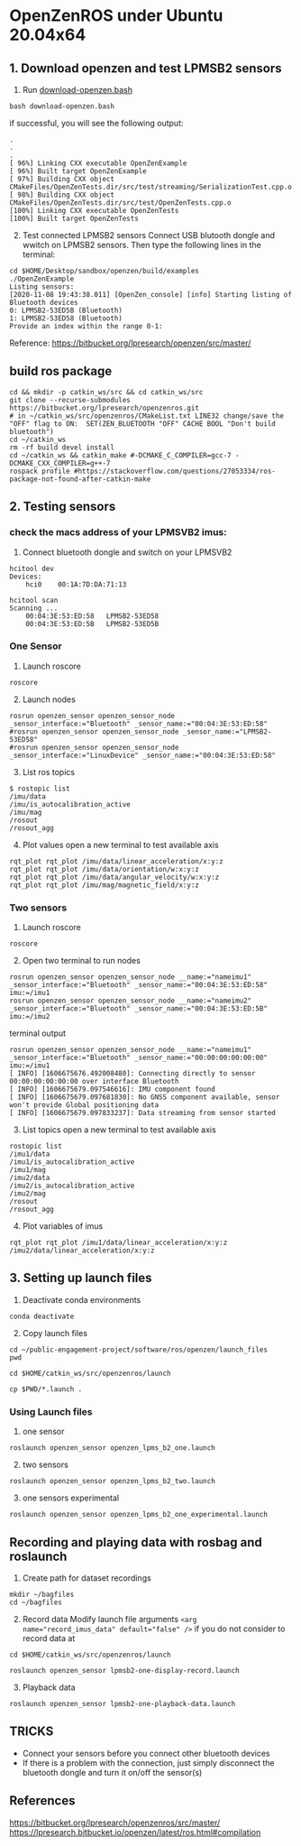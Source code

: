 # OpenZenROS under Ubuntu 20.04x64

## 1. Download openzen and test LPMSB2 sensors
1. Run [download-openzen.bash](download-openzen.bash)
```
bash download-openzen.bash
```
if successful, you will see the following output:
```
.
.
.
[ 96%] Linking CXX executable OpenZenExample
[ 96%] Built target OpenZenExample
[ 97%] Building CXX object CMakeFiles/OpenZenTests.dir/src/test/streaming/SerializationTest.cpp.o
[ 98%] Building CXX object CMakeFiles/OpenZenTests.dir/src/test/OpenZenTests.cpp.o
[100%] Linking CXX executable OpenZenTests
[100%] Built target OpenZenTests
```

2. Test connected LPMSB2 sensors
Connect USB blutooth dongle and wwitch on LPMSB2 sensors. Then type the following lines in the terminal:
``` 
cd $HOME/Desktop/sandbox/openzen/build/examples
./OpenZenExample
Listing sensors:
[2020-11-08 19:43:38.011] [OpenZen_console] [info] Starting listing of Bluetooth devices
0: LPMSB2-53ED5B (Bluetooth)
1: LPMSB2-53ED58 (Bluetooth)
Provide an index within the range 0-1:
```

Reference: https://bitbucket.org/lpresearch/openzen/src/master/

## build ros package 
```
cd && mkdir -p catkin_ws/src && cd catkin_ws/src
git clone --recurse-submodules https://bitbucket.org/lpresearch/openzenros.git
# in ~/catkin_ws/src/openzenros/CMakeList.txt LINE32 change/save the "OFF" flag to ON:  SET(ZEN_BLUETOOTH "OFF" CACHE BOOL "Don't build bluetooth")
cd ~/catkin_ws
rm -rf build devel install
cd ~/catkin_ws && catkin_make #-DCMAKE_C_COMPILER=gcc-7 -DCMAKE_CXX_COMPILER=g++-7
rospack profile #https://stackoverflow.com/questions/27053334/ros-package-not-found-after-catkin-make
```





## 2. Testing sensors

### check the macs address of your LPMSVB2 imus:
1. Connect bluetooth dongle and switch on your LPMSVB2 
```
hcitool dev
Devices:
	hci0	00:1A:7D:DA:71:13

hcitool scan
Scanning ...
	00:04:3E:53:ED:58	LPMSB2-53ED58
	00:04:3E:53:ED:5B	LPMSB2-53ED5B
```

### One Sensor

1. Launch roscore
```
roscore
```
2. Launch nodes
```
rosrun openzen_sensor openzen_sensor_node _sensor_interface:="Bluetooth" _sensor_name:="00:04:3E:53:ED:58"
#rosrun openzen_sensor openzen_sensor_node _sensor_name:="LPMSB2-53ED58"
#rosrun openzen_sensor openzen_sensor_node _sensor_interface:="LinuxDevice" _sensor_name:="00:04:3E:53:ED:58"
```
3. List ros topics
```
$ rostopic list
/imu/data
/imu/is_autocalibration_active
/imu/mag
/rosout
/rosout_agg
```

4. Plot values
open a new terminal to test available axis
```
rqt_plot rqt_plot /imu/data/linear_acceleration/x:y:z
rqt_plot rqt_plot /imu/data/orientation/w:x:y:z
rqt_plot rqt_plot /imu/data/angular_velocity/w:x:y:z
rqt_plot rqt_plot /imu/mag/magnetic_field/x:y:z
```


### Two sensors
1. Launch roscore
```
roscore
```
2. Open two terminal to run nodes
```
rosrun openzen_sensor openzen_sensor_node __name:="nameimu1" _sensor_interface:="Bluetooth" _sensor_name:="00:04:3E:53:ED:58" imu:=/imu1
rosrun openzen_sensor openzen_sensor_node __name:="nameimu2" _sensor_interface:="Bluetooth" _sensor_name:="00:04:3E:53:ED:5B" imu:=/imu2
```

terminal output
```
rosrun openzen_sensor openzen_sensor_node __name:="nameimu1" _sensor_interface:="Bluetooth" _sensor_name:="00:00:00:00:00:00" imu:=/imu1
[ INFO] [1606675676.492008480]: Connecting directly to sensor 00:00:00:00:00:00 over interface Bluetooth
[ INFO] [1606675679.097546616]: IMU component found
[ INFO] [1606675679.097681830]: No GNSS component available, sensor won't provide Global positioning data
[ INFO] [1606675679.097833237]: Data streaming from sensor started
```


3. List topics
open a new terminal to test available axis
```
rostopic list
/imu1/data
/imu1/is_autocalibration_active
/imu1/mag
/imu2/data
/imu2/is_autocalibration_active
/imu2/mag
/rosout
/rosout_agg

```

4. Plot variables of imus
```
rqt_plot rqt_plot /imu1/data/linear_acceleration/x:y:z /imu2/data/linear_acceleration/x:y:z
```


## 3. Setting up launch files
1. Deactivate conda environments
```
conda deactivate
```

2. Copy launch files
```
cd ~/public-engagement-project/software/ros/openzen/launch_files
pwd
```
```
cd $HOME/catkin_ws/src/openzenros/launch
```
```
cp $PWD/*.launch .
```

### Using Launch files 
1. one sensor 
```
roslaunch openzen_sensor openzen_lpms_b2_one.launch
```

2. two sensors
```
roslaunch openzen_sensor openzen_lpms_b2_two.launch 
```

3. one sensors experimental 
```
roslaunch openzen_sensor openzen_lpms_b2_one_experimental.launch 
```



## Recording and playing data with rosbag and roslaunch
1. Create path for dataset recordings
```
mkdir ~/bagfiles
cd ~/bagfiles
```

2. Record data
Modify launch file arguments `<arg name="record_imus_data" default="false" />` if you do not consider to record data at
```
cd $HOME/catkin_ws/src/openzenros/launch

```


```
roslaunch openzen_sensor lpmsb2-one-display-record.launch
```

3. Playback data
```
roslaunch openzen_sensor lpmsb2-one-playback-data.launch 
```



## TRICKS

* Connect your sensors before you connect other bluetooth devices 
* If there is a problem with the connection, just simply disconnect the bluetooth dongle and turn it on/off the sensor(s)


## References
https://bitbucket.org/lpresearch/openzenros/src/master/     
https://lpresearch.bitbucket.io/openzen/latest/ros.html#compilation     
